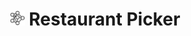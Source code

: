 <h1 align="center">
  <img width="24" src="./public/favicon.png" alt="Icon" />
  Restaurant Picker
</h1>
